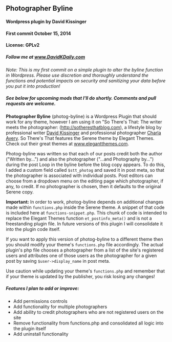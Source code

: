 ## Photographer Byline
#### Wordpress plugin by David Kissinger
#### First commit October 15, 2014
#### License: GPLv2
##### Follow me at www.DavidKDaily.com

*Note: This is my first commit on a simple plugin to alter the byline function in Wordpress. Please use discretion and thoroughly understand the functions and potential impacts on security and sanitizing your data before you put it into production!*

##### See below for upcoming mods that I'll do shortly. Comments and pull requests are welcome.

**Photographer Byline** (photog-byline) is a Wordpress Plugin that should work for any theme, however I am using it on "So There's That: The writer meets the photographer: (http://sotheresthatblog.com), a lifestyle blog by professional writer [David Kissinger](http://www.davidkdaily.com) and professional photographer [Charla Avery](http://charlablue.com/). So There's That features the Serene theme by Elegant Themes. Check out their great themes at www.elegantthemes.com.

Photog-byline was written so that each of our posts credit both the author ("Written by...") and also the photographer ("...and Photography by...") during the post Loop in the byline before the blog copy appears. To do this, I added a custom field called `$stt_photog` and saved it in post meta, so that the photographer is associated with individual posts. Post editors can choose from a dropdown menu on the editing page which photographer, if any, to credit. If no photographer is chosen, then it defaults to the original Serene copy.

**Important:** In order to work, photog-byline depends on additional changes made within `functions.php` inside the Serene theme. A snippet of that code is included here at `functions-snippet.php`. This chunk of code is intended to replace the Elegant Themes function `et_postinfo_meta()` and is not a freestanding plugin file. In future versions of this plugin I will consolidate it into the plugin code itself.

If you want to apply this version of photog-byline to a different theme then you should modify your theme's `functions.php` file accordingly. The actual plugin's php file chooses a photographer from a list of the site's registered users and attributes one of those users as the photographer for a given post by saving `$user->display_name` in post meta. 

Use caution while updating your theme's `functions.php` and remember that if your theme is updated by the publisher, you risk losing any changes!

##### Features I plan to add or improve:
* Add permissions controls
* Add functionality for multiple photographers
* Add ability to credit photographers who are not registered users on the site
* Remove functionality from functions.php and consolidated all logic into the plugin itself
* Add uninstall functionality
